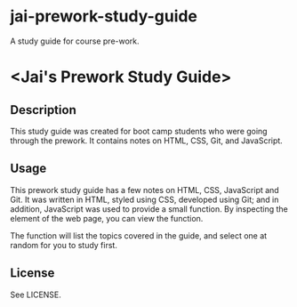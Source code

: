 # jai-prework-study-guide
A study guide for course pre-work.

# <Jai's Prework Study Guide>

## Description

This study guide was created for boot camp students who were going through the prework. It contains notes on HTML, CSS, Git, and JavaScript.

## Usage

This prework study guide has a few notes on HTML, CSS, JavaScript and Git. It was written in HTML, styled using CSS, developed using Git; and in addition, JavaScript was used to provide a small function. By inspecting the element of the web page, you can view the function. 

The function will list the topics covered in the guide, and select one at random for you to study first.

## License

See LICENSE.